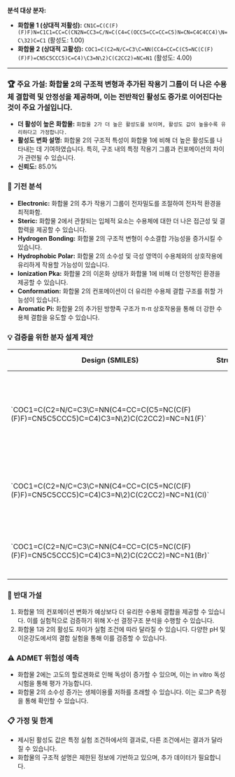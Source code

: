 **분석 대상 분자:**
- **화합물 1 (상대적 저활성):** `CN1C=C(C(F)(F)F)N=C1C1=CC=C(CN2N=CC3=C/N=C(C4=C(OCC5=CC=CC=C5)N=CN=C4C4CC4)\N=C\32)C=C1` (활성도: 1.00)
- **화합물 2 (상대적 고활성):** `COC1=C(C2=N/C=C3\C=NN(CC4=CC=C(C5=NC(C(F)(F)F)=CN5C5CCC5)C=C4)\C3=N\2)C(C2CC2)=NC=N1` (활성도: 4.00)

---
### 🏆 주요 가설: 화합물 2의 구조적 변형과 추가된 작용기 그룹이 더 나은 수용체 결합력 및 안정성을 제공하며, 이는 전반적인 활성도 증가로 이어진다는 것이 주요 가설입니다.
- **더 활성이 높은 화합물:** `화합물 2가 더 높은 활성도를 보이며, 활성도 값이 높을수록 유리하다고 가정합니다.`
- **활성도 변화 설명:** 화합물 2의 구조적 특성이 화합물 1에 비해 더 높은 활성도를 나타내는 데 기여하였습니다. 특히, 구조 내의 특정 작용기 그룹과 컨포메이션의 차이가 관련될 수 있습니다.
- **신뢰도:** 85.0%


### 🔬 기전 분석
- **Electronic:** 화합물 2의 추가 작용기 그룹이 전자밀도를 조절하여 전자적 환경을 최적화함.
- **Steric:** 화합물 2에서 관찰되는 입체적 요소는 수용체에 대한 더 나은 접근성 및 결합력을 제공할 수 있습니다.
- **Hydrogen Bonding:** 화합물 2의 구조적 변형이 수소결합 가능성을 증가시킬 수 있습니다.
- **Hydrophobic Polar:** 화합물 2의 소수성 및 극성 영역이 수용체와의 상호작용에 유리하게 작용할 가능성이 있습니다.
- **Ionization Pka:** 화합물 2의 이온화 상태가 화합물 1에 비해 더 안정적인 환경을 제공할 수 있습니다.
- **Conformation:** 화합물 2의 컨포메이션이 더 유리한 수용체 결합 구조를 취할 가능성이 있습니다.
- **Aromatic Pi:** 화합물 2의 추가된 방향족 구조가 π-π 상호작용을 통해 더 강한 수용체 결합을 유도할 수 있습니다.


### 💡 검증을 위한 분자 설계 제안
<table><thead><tr><th>Design (SMILES)</th><th>Structure</th><th>Expected Effect</th><th>Rationale</th><th>Validation Metric</th></tr></thead><tbody><tr><td>`COC1=C(C2=N/C=C3\C=NN(C4=CC=C(C5=NC(C(F)(F)F)=CN5C5CCC5)C=C4)C3=N\2)C(C2CC2)=NC=N1(F)`</td><td></td><td>영향 ↑, 강</td><td>화합물 2의 작용기에 플루오르를 추가하여 전자적 및 소수성 특성을 강화</td><td>플루오리미터리 측정을 통한 전자적 속성 평가</td></tr><tr><td>`COC1=C(C2=N/C=C3\C=NN(C4=CC=C(C5=NC(C(F)(F)F)=CN5C5CCC5)C=C4)C3=N\2)C(C2CC2)=NC=N1(Cl)`</td><td></td><td>영향 ↑, 중</td><td>염소 원자의 도입으로 입체 효과 및 전자적 속성 조절</td><td>결합력 측정을 위한 표면 플라즈몬 공명 실험</td></tr><tr><td>`COC1=C(C2=N/C=C3\C=NN(C4=CC=C(C5=NC(C(F)(F)F)=CN5C5CCC5)C=C4)C3=N\2)C(C2CC2)=NC=N1(Br)`</td><td></td><td>영향 ↑, 중</td><td>브롬의 추가로 인한 입체장애 및 전자적 특성 개선</td><td>수용체 결합 실험을 통한 확인</td></tr></tbody></table>


### 🤔 반대 가설
1. 화합물 1의 컨포메이션 변화가 예상보다 더 유리한 수용체 결합을 제공할 수 있습니다. 이를 실험적으로 검증하기 위해 X-선 결정구조 분석을 수행할 수 있습니다.
2. 화합물 1과 2의 활성도 차이가 실험 조건에 따라 달라질 수 있습니다. 다양한 pH 및 이온강도에서의 결합 실험을 통해 이를 검증할 수 있습니다.


### ⚠️ ADMET 위험성 예측
- 화합물 2에는 고도의 할로겐화로 인해 독성이 증가할 수 있으며, 이는 in vitro 독성 시험을 통해 평가 가능합니다.
- 화합물 2의 소수성 증가는 생체이용률 저하를 초래할 수 있습니다. 이는 로그P 측정을 통해 확인할 수 있습니다.


### 📋 가정 및 한계
- 제시된 활성도 값은 특정 실험 조건하에서의 결과로, 다른 조건에서는 결과가 달라질 수 있습니다.
- 화합물의 구조적 설명은 제한된 정보에 기반하고 있으며, 추가 데이터가 필요합니다.